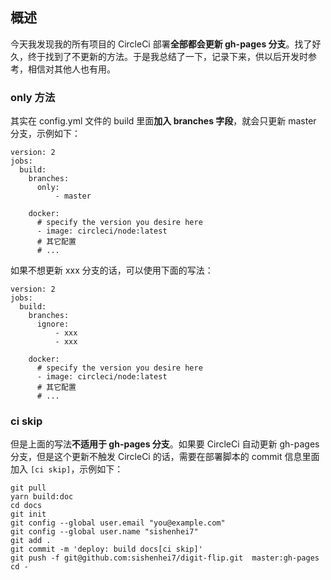 ## 概述

今天我发现我的所有项目的 CircleCi 部署**全部都会更新 gh-pages 分支**。找了好久，终于找到了不更新的方法。于是我总结了一下，记录下来，供以后开发时参考，相信对其他人也有用。

### only 方法

其实在 config.yml 文件的 build 里面**加入 branches 字段**，就会只更新 master 分支，示例如下：

```
version: 2
jobs:
  build:
    branches:
      only:
          - master

    docker:
      # specify the version you desire here
      - image: circleci/node:latest
      # 其它配置
      # ...
```

如果不想更新 xxx 分支的话，可以使用下面的写法：

```
version: 2
jobs:
  build:
    branches:
      ignore:
          - xxx
          - xxx

    docker:
      # specify the version you desire here
      - image: circleci/node:latest
      # 其它配置
      # ...
```

### ci skip

但是上面的写法**不适用于 gh-pages 分支**。如果要 CircleCi 自动更新 gh-pages 分支，但是这个更新不触发 CircleCi 的话，需要在部署脚本的 commit 信息里面加入 ```[ci skip]```，示例如下：

```
git pull
yarn build:doc
cd docs
git init
git config --global user.email "you@example.com"
git config --global user.name "sishenhei7"
git add .
git commit -m 'deploy: build docs[ci skip]'
git push -f git@github.com:sishenhei7/digit-flip.git  master:gh-pages
cd -
```

